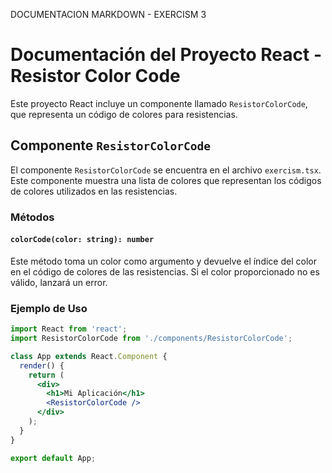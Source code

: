 DOCUMENTACION MARKDOWN - EXERCISM 3
# Documentación del Proyecto React - Resistor Color Code

Este proyecto React incluye un componente llamado `ResistorColorCode`, que representa un código de colores para resistencias.

## Componente `ResistorColorCode`

El componente `ResistorColorCode` se encuentra en el archivo `exercism.tsx`. Este componente muestra una lista de colores que representan los códigos de colores utilizados en las resistencias.

### Métodos

#### `colorCode(color: string): number`

Este método toma un color como argumento y devuelve el índice del color en el código de colores de las resistencias. Si el color proporcionado no es válido, lanzará un error.

### Ejemplo de Uso

```jsx
import React from 'react';
import ResistorColorCode from './components/ResistorColorCode';

class App extends React.Component {
  render() {
    return (
      <div>
        <h1>Mi Aplicación</h1>
        <ResistorColorCode />
      </div>
    );
  }
}

export default App;